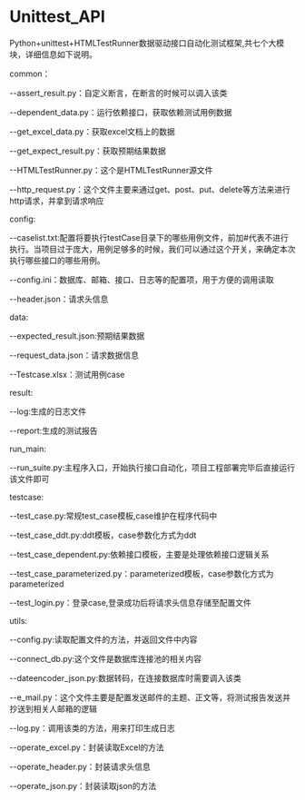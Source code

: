 # Unittest_API
Python+unittest+HTMLTestRunner数据驱动接口自动化测试框架,共七个大模块，详细信息如下说明。



common：

--assert_result.py：自定义断言，在断言的时候可以调入该类

--dependent_data.py：运行依赖接口，获取依赖测试用例数据

--get_excel_data.py：获取excel文档上的数据

--get_expect_result.py：获取预期结果数据

--HTMLTestRunner.py：这个是HTMLTestRunner源文件

--http_request.py：这个文件主要来通过get、post、put、delete等方法来进行http请求，并拿到请求响应



config:

--caselist.txt:配置将要执行testCase目录下的哪些用例文件，前加#代表不进行执行。当项目过于庞大，用例足够多的时候，我们可以通过这个开关，来确定本次执行哪些接口的哪些用例。

--config.ini：数据库、邮箱、接口、日志等的配置项，用于方便的调用读取

--header.json：请求头信息



data:

--expected_result.json:预期结果数据

--request_data.json：请求数据信息

--Testcase.xlsx：测试用例case



result:

--log:生成的日志文件

--report:生成的测试报告



run_main:

--run_suite.py:主程序入口，开始执行接口自动化，项目工程部署完毕后直接运行该文件即可



testcase:

--test_case.py:常规test_case模板,case维护在程序代码中

--test_case_ddt.py:ddt模板，case参数化方式为ddt

--test_case_dependent.py:依赖接口模板，主要是处理依赖接口逻辑关系

--test_case_parameterized.py：parameterized模板，case参数化方式为parameterized

--test_login.py：登录case,登录成功后将请求头信息存储至配置文件



utils:

--config.py:读取配置文件的方法，并返回文件中内容

--connect_db.py:这个文件是数据库连接池的相关内容

--dateencoder_json.py:数据转码，在连接数据库时需要调入该类

--e_mail.py：这个文件主要是配置发送邮件的主题、正文等，将测试报告发送并抄送到相关人邮箱的逻辑

--log.py：调用该类的方法，用来打印生成日志

--operate_excel.py：封装读取Excel的方法

--operate_header.py：封装请求头信息

--operate_json.py：封装读取json的方法

